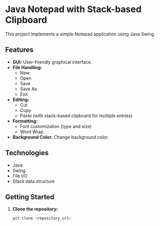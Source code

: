 # Java Notepad with Stack-based Clipboard

This project implements a simple Notepad application using Java Swing. 

## Features

* **GUI:** User-friendly graphical interface.
* **File Handling:**
    * New 
    * Open
    * Save
    * Save As
    * Exit
* **Editing:**
    * Cut
    * Copy
    * Paste (with stack-based clipboard for multiple entries)
* **Formatting:**
    * Font customization (type and size)
    * Word Wrap 
* **Background Color:** Change background color.

## Technologies

* Java
* Swing
* File I/O
* Stack data structure

## Getting Started

1. **Clone the repository:**
   ```bash
   git clone <repository_url>
